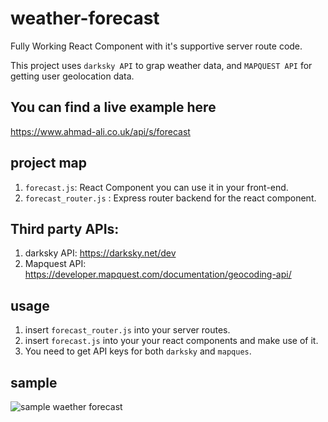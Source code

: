 # weather-forecast
Fully Working React Component with it's supportive server route code.

This project uses `darksky API` to grap weather data, and `MAPQUEST API` for getting user geolocation data.

## You can find a live example here
https://www.ahmad-ali.co.uk/api/s/forecast

## project map
1. `forecast.js`: React Component you can use it in your front-end.
2. `forecast_router.js` : Express router backend for the react component.

## Third party APIs:
1. darksky API: https://darksky.net/dev
2. Mapquest API: https://developer.mapquest.com/documentation/geocoding-api/

## usage
1. insert `forecast_router.js` into your server routes.
2. insert `forecast.js` into your your react components and make use of it.
3. You need to get API keys for both `darksky` and `mapques`.

## sample
![sample waether forecast](https://i.imgur.com/MrYhlwK.png)
